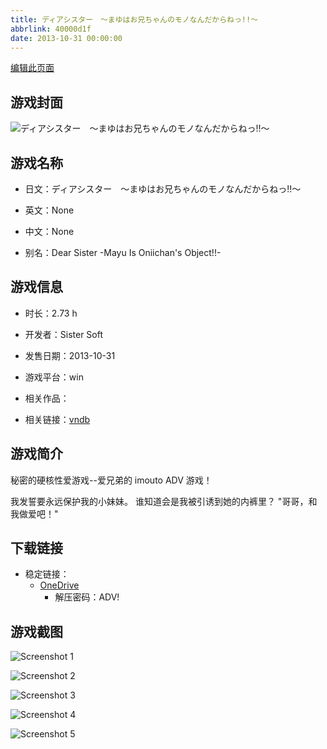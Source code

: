 ```yaml
---
title: ディアシスター　～まゆはお兄ちゃんのモノなんだからねっ!!～
abbrlink: 40000d1f
date: 2013-10-31 00:00:00
---
```

[编辑此页面](https://github.com/ACG-3/ADV3-source/blob/main/source/_posts/games/%E3%83%87%E3%82%A3%E3%82%A2%E3%82%B7%E3%82%B9%E3%82%BF%E3%83%BC%E3%80%80%EF%BD%9E%E3%81%BE%E3%82%86%E3%81%AF%E3%81%8A%E5%85%84%E3%81%A1%E3%82%83%E3%82%93%E3%81%AE%E3%83%A2%E3%83%8E%E3%81%AA%E3%82%93%E3%81%A0%E3%81%8B%E3%82%89%E3%81%AD%E3%81%A3%21%21%EF%BD%9E.md)

## 游戏封面

![ディアシスター　～まゆはお兄ちゃんのモノなんだからねっ!!～](https://pan.timero.xyz/onedrive/img_lib_001/%E3%83%87%E3%82%A3%E3%82%A2%E3%82%B7%E3%82%B9%E3%82%BF%E3%83%BC%E3%80%80%EF%BD%9E%E3%81%BE%E3%82%86%E3%81%AF%E3%81%8A%E5%85%84%E3%81%A1%E3%82%83%E3%82%93%E3%81%AE%E3%83%A2%E3%83%8E%E3%81%AA%E3%82%93%E3%81%A0%E3%81%8B%E3%82%89%E3%81%AD%E3%81%A3%21%21%EF%BD%9E_cover.avif)


## 游戏名称

- 日文：ディアシスター　～まゆはお兄ちゃんのモノなんだからねっ!!～
- 英文：None
- 中文：None

- 别名：Dear Sister -Mayu Is Oniichan's Object!!-


## 游戏信息

- 时长：2.73 h
- 开发者：Sister Soft
- 发售日期：2013-10-31
- 游戏平台：win
- 相关作品：

- 相关链接：[vndb](https://vndb.org/v14003)


## 游戏简介

秘密的硬核性爱游戏--爱兄弟的 imouto ADV 游戏！

我发誓要永远保护我的小妹妹。
谁知道会是我被引诱到她的内裤里？
"哥哥，和我做爱吧！"




## 下载链接

- 稳定链接：
    - [OneDrive](https://pan.timero.xyz/onedrive/adv_lib_001/%E3%83%87%E3%82%A3%E3%82%A2%E3%82%B7%E3%82%B9%E3%82%BF%E3%83%BC%E3%80%80%EF%BD%9E%E3%81%BE%E3%82%86%E3%81%AF%E3%81%8A%E5%85%84%E3%81%A1%E3%82%83%E3%82%93%E3%81%AE%E3%83%A2%E3%83%8E%E3%81%AA%E3%82%93%E3%81%A0%E3%81%8B%E3%82%89%E3%81%AD%E3%81%A3%21%21%EF%BD%9E)
        - 解压密码：ADV!



## 游戏截图


![Screenshot 1](https://pan.timero.xyz/onedrive/img_lib_001/%E3%83%87%E3%82%A3%E3%82%A2%E3%82%B7%E3%82%B9%E3%82%BF%E3%83%BC%E3%80%80%EF%BD%9E%E3%81%BE%E3%82%86%E3%81%AF%E3%81%8A%E5%85%84%E3%81%A1%E3%82%83%E3%82%93%E3%81%AE%E3%83%A2%E3%83%8E%E3%81%AA%E3%82%93%E3%81%A0%E3%81%8B%E3%82%89%E3%81%AD%E3%81%A3%21%21%EF%BD%9E_Screenshot_1.avif)

![Screenshot 2](https://pan.timero.xyz/onedrive/img_lib_001/%E3%83%87%E3%82%A3%E3%82%A2%E3%82%B7%E3%82%B9%E3%82%BF%E3%83%BC%E3%80%80%EF%BD%9E%E3%81%BE%E3%82%86%E3%81%AF%E3%81%8A%E5%85%84%E3%81%A1%E3%82%83%E3%82%93%E3%81%AE%E3%83%A2%E3%83%8E%E3%81%AA%E3%82%93%E3%81%A0%E3%81%8B%E3%82%89%E3%81%AD%E3%81%A3%21%21%EF%BD%9E_Screenshot_2.avif)

![Screenshot 3](https://pan.timero.xyz/onedrive/img_lib_001/%E3%83%87%E3%82%A3%E3%82%A2%E3%82%B7%E3%82%B9%E3%82%BF%E3%83%BC%E3%80%80%EF%BD%9E%E3%81%BE%E3%82%86%E3%81%AF%E3%81%8A%E5%85%84%E3%81%A1%E3%82%83%E3%82%93%E3%81%AE%E3%83%A2%E3%83%8E%E3%81%AA%E3%82%93%E3%81%A0%E3%81%8B%E3%82%89%E3%81%AD%E3%81%A3%21%21%EF%BD%9E_Screenshot_3.avif)

![Screenshot 4](https://pan.timero.xyz/onedrive/img_lib_001/%E3%83%87%E3%82%A3%E3%82%A2%E3%82%B7%E3%82%B9%E3%82%BF%E3%83%BC%E3%80%80%EF%BD%9E%E3%81%BE%E3%82%86%E3%81%AF%E3%81%8A%E5%85%84%E3%81%A1%E3%82%83%E3%82%93%E3%81%AE%E3%83%A2%E3%83%8E%E3%81%AA%E3%82%93%E3%81%A0%E3%81%8B%E3%82%89%E3%81%AD%E3%81%A3%21%21%EF%BD%9E_Screenshot_4.avif)

![Screenshot 5](https://pan.timero.xyz/onedrive/img_lib_001/%E3%83%87%E3%82%A3%E3%82%A2%E3%82%B7%E3%82%B9%E3%82%BF%E3%83%BC%E3%80%80%EF%BD%9E%E3%81%BE%E3%82%86%E3%81%AF%E3%81%8A%E5%85%84%E3%81%A1%E3%82%83%E3%82%93%E3%81%AE%E3%83%A2%E3%83%8E%E3%81%AA%E3%82%93%E3%81%A0%E3%81%8B%E3%82%89%E3%81%AD%E3%81%A3%21%21%EF%BD%9E_Screenshot_5.avif)

